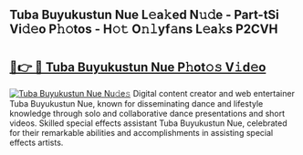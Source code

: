 ## Tuba Buyukustun Nue L𝚎a𝚔ed N𝚞𝚍e - Part-tSi Vi𝚍𝚎o P𝚑𝚘tos - H𝚘𝚝 O𝚗𝚕yf𝚊ns L𝚎a𝚔s P2CVH

# <h2><a href="http://kf8h1nt.oniu.top/?m=Tuba+Buyukustun+Nue">🔗👉 🔴 Tuba Buyukustun Nue P𝚑ot𝚘𝚜 V𝚒d𝚎o</a></h2>

[![Tuba Buyukustun Nue Nu𝚍e𝚜](https://i.imgur.com/0qMVB7G.gif)](http://kf8h1nt.oniu.top/?m=Tuba+Buyukustun+Nue)
Digital content creator and web entertainer Tuba Buyukustun Nue, known for disseminating dance and lifestyle knowledge through solo and collaborative dance presentations and short videos. Skilled special effects assistant Tuba Buyukustun Nue, celebrated for their remarkable abilities and accomplishments in assisting special effects artists.  
